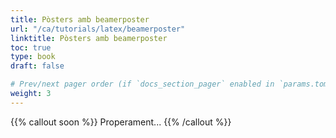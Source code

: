 ```yaml
---
title: Pòsters amb beamerposter
url: "/ca/tutorials/latex/beamerposter"
linktitle: Pòsters amb beamerposter
toc: true
type: book
draft: false

# Prev/next pager order (if `docs_section_pager` enabled in `params.toml`)
weight: 3
---
```


{{% callout soon %}}
Properament...
{{% /callout %}}